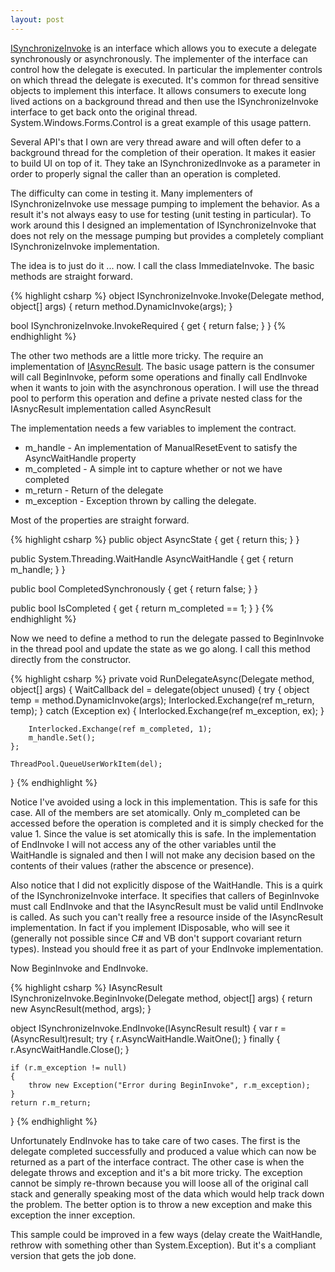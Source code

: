 ```yaml
---
layout: post
---
```

[ISynchronizeInvoke](http://msdn2.microsoft.com/en-us/library/system.componentmodel.isynchronizeinvoke.aspx) is an interface which allows you to execute a delegate synchronously or asynchronously.  The implementer of the interface can control how the delegate is executed.  In particular the implementer controls on which thread the delegate is executed.  It's common for thread sensitive objects to implement this interface.  It allows consumers to execute long lived actions on a background thread and then use the ISynchronizeInvoke interface to get back onto the original thread.  System.Windows.Forms.Control is a great example of this usage pattern.

Several API's that I own are very thread aware and will often defer to a background thread for the completion of their operation.  It makes it easier to build UI on top of it.  They take an ISynchronizedInvoke as a parameter in order to properly signal the caller than an operation is completed.

The difficulty can come in testing it.  Many implementers of ISynchronizeInvoke use message pumping to implement the behavior.  As a result it's not always easy to use for testing (unit testing in particular).  To work around this I designed an implementation of ISynchronizeInvoke that does not rely on the message pumping but provides a completely compliant ISynchronizeInvoke implementation.  

The idea is to just do it ... now.  I call the class ImmediateInvoke.  The basic methods are straight forward.

    
{% highlight csharp %}
object ISynchronizeInvoke.Invoke(Delegate method, object[] args)
{
    return method.DynamicInvoke(args);
}

bool ISynchronizeInvoke.InvokeRequired
{
    get { return false; }
}
{% endhighlight %}

The other two methods are a little more tricky.  The require an implementation of [IAsyncResult](http://msdn2.microsoft.com/en-us/library/system.iasyncresult.aspx).  The basic usage pattern is the consumer will call BeginInvoke, peform some operations and finally call EndInvoke when it wants to join with the asynchronous operation.  I will use the thread pool to perform this operation and define a private nested class for the IAsnycResult implementation called AsyncResult

The implementation needs a few variables to implement the contract.

  * m_handle - An implementation of ManualResetEvent to satisfy the AsyncWaitHandle property
  * m_completed - A simple int to capture whether or not we have completed
  * m_return - Return of the delegate
  * m_exception - Exception thrown by calling the delegate. 

Most of the properties are straight forward.

{% highlight csharp %}
public object AsyncState
{
    get { return this; }
}

public System.Threading.WaitHandle AsyncWaitHandle
{
    get { return m_handle; }
}

public bool CompletedSynchronously
{
    get { return false; }
}

public bool IsCompleted
{
    get { return m_completed == 1; }
}
{% endhighlight %}

Now we need to define a method to run the delegate passed to BeginInvoke in the thread pool and update the state as we go along.  I call this method directly from the constructor.  
    
{% highlight csharp %}
private void RunDelegateAsync(Delegate method, object[] args)
{
    WaitCallback del = delegate(object unused)
    {
        try
        {
            object temp = method.DynamicInvoke(args);
            Interlocked.Exchange(ref m_return, temp);
        }
        catch (Exception ex)
        {
            Interlocked.Exchange(ref m_exception, ex);
        }

        Interlocked.Exchange(ref m_completed, 1);
        m_handle.Set();
    };

    ThreadPool.QueueUserWorkItem(del);
}
{% endhighlight %}

Notice I've avoided using a lock in this implementation.  This is safe for this case.  All of the members are set atomically.  Only m_completed can be accessed before the operation is completed and it is simply checked for the value 1.  Since the value is set atomically this is safe.  In the implementation of EndInvoke I will not access any of the other variables until the WaitHandle is signaled and then I will not make any decision based on the contents of their values (rather the abscence or presence).

Also notice that I did not explicitly dispose of the WaitHandle.  This is a quirk of the ISynchronizeInvoke interface.  It specifies that callers of BeginInvoke must call EndInvoke and that the IAsyncResult must be valid until EndInvoke is called.  As such you can't really free a resource inside of the IAsyncResult implementation.  In fact if you implement IDisposable, who will see it (generally not possible since C# and VB don't support covariant return types).  Instead you should free it as part of your EndInvoke implementation.

Now BeginInvoke and EndInvoke.

{% highlight csharp %}
IAsyncResult ISynchronizeInvoke.BeginInvoke(Delegate method, object[] args)
{
    return new AsyncResult(method, args);
}

object ISynchronizeInvoke.EndInvoke(IAsyncResult result)
{
    var r = (AsyncResult)result;
    try
    {
        r.AsyncWaitHandle.WaitOne();
    }
    finally
    {
        r.AsyncWaitHandle.Close();
    }

    if (r.m_exception != null)
    {
        throw new Exception("Error during BeginInvoke", r.m_exception);
    }
    return r.m_return;
}
{% endhighlight %}

Unfortunately EndInvoke has to take care of two cases.  The first is the delegate completed successfully and produced a value which can now be returned as a part of the interface contract.  The other case is when the delegate throws and exception and it's a bit more tricky.  The exception cannot be simply re-thrown because you will loose all of the original call stack and generally speaking most of the data which would help track down the problem.  The better option is to throw a new exception and make this exception the inner exception.

This sample could be improved in a few ways (delay create the WaitHandle, rethrow with something other than System.Exception).  But it's a compliant version that gets the job done.


